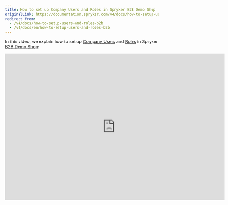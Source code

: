 ```yaml
---
title: How to set up Company Users and Roles in Spryker B2B Demo Shop
originalLink: https://documentation.spryker.com/v4/docs/how-to-setup-users-and-roles-b2b
redirect_from:
  - /v4/docs/how-to-setup-users-and-roles-b2b
  - /v4/docs/en/how-to-setup-users-and-roles-b2b
---
```


In this video, we explain how to set up [Company Users](/docs/scos/dev/features/202001.0/company-account-management/company-account-overview/company-account-and-general-organizational-structure.html) and [Roles](/docs/scos/dev/features/202001.0/company-account-management/company-user-roles-and-permissions/company-user-roles-and-permissions-feature-overview.html) in Spryker [B2B Demo Shop](https://documentation.spryker.com/v4/docs/demoshops#b2b-demo-shop):

<iframe src="https://fast.wistia.net/embed/iframe/72qy3slwjo" title="How to set up Company Users and Roles in Spryker" allowtransparency="true" frameborder="0" scrolling="no" class="wistia_embed" name="wistia_embed" allowfullscreen="0" mozallowfullscreen="0" webkitallowfullscreen="0" oallowfullscreen="0" msallowfullscreen="0" width="720" height="480"></iframe>
